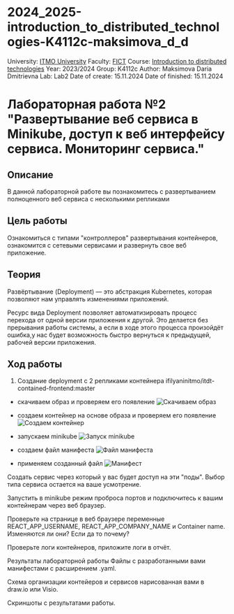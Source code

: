 # 2024_2025-introduction_to_distributed_technologies-K4112c-maksimova_d_d
University: [ITMO University](https://itmo.ru/ru/)
Faculty: [FICT](https://fict.itmo.ru)
Course: [Introduction to distributed technologies](https://github.com/itmo-ict-faculty/introduction-to-distributed-technologies)
Year: 2023/2024
Group: K4112c
Author: Maksimova Daria Dmitrievna
Lab: Lab2
Date of create: 15.11.2024
Date of finished: 15.11.2024

# Лабораторная работа №2  "Развертывание веб сервиса в Minikube, доступ к веб интерфейсу сервиса. Мониторинг сервиса."
## Описание
В данной лабораторной работе вы познакомитесь с развертыванием полноценного веб сервиса с несколькими репликами

## Цель работы
Ознакомиться с типами "контроллеров" развертывания контейнеров, ознакомится с сетевыми сервисами и развернуть свое веб приложение.

## Теория
Развёртывание (Deployment) — это абстракция Kubernetes, которая позволяют нам управлять изменениями приложений. 

Ресурс вида Deployment позволяет автоматизировать процесс перехода от одной версии приложения к другой. 
Это делается без прерывания работы системы, а если в ходе этого процесса произойдёт ошибка,у нас будет возможность быстро вернуться к предыдущей, рабочей версии приложения.

## Ход работы
1. Cоздание deployment с 2 репликами контейнера ifilyaninitmo/itdt-contained-frontend:master
- скачиваем образ и проверяем его появление 
![Скачиваем образ](https://github.com/user-attachments/assets/8f73a53c-7d0b-47ab-9859-3e97a25f1389)

- создаем контейнер на основе образа и проверяем его появление
![Создаем контейнер](https://github.com/user-attachments/assets/3333a416-39e4-4897-89c5-1cfd8001b1e9)

-  запускаем minikube
![Запуск minikube](https://github.com/user-attachments/assets/5aad332f-54b6-459e-862d-a6001e087cf1)

- создаем файл манифеста
![Файл манифеста](https://github.com/user-attachments/assets/1133a93f-6b25-459c-b0aa-7ebd5bb31328)

- применяем созданный файл
![Манифест](https://github.com/user-attachments/assets/5cab8eeb-ebbc-4ffe-a837-ccfe30028249)





Создать сервис через который у вас будет доступ на эти "поды". Выбор типа сервиса остается на ваше усмотрение.

Запустить в minikube режим проброса портов и подключитесь к вашим контейнерам через веб браузер.

Проверьте на странице в веб браузере переменные REACT_APP_USERNAME, REACT_APP_COMPANY_NAME и Container name. Изменяются ли они? Если да то почему?

Проверьте логи контейнеров, приложите логи в отчёт.

Результаты лабораторной работы
Файлы с разработанными вами манифестами с расширением .yaml.

Схема организации контейеров и сервисов нарисованная вами в draw.io или Visio.

Скриншоты c результатами работы.
